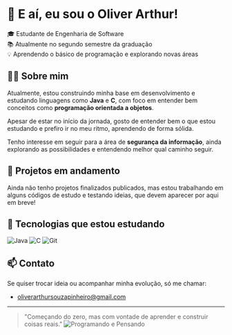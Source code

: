 # 👋 E aí, eu sou o Oliver Arthur!

🎓 Estudante de Engenharia de Software  
📚 Atualmente no segundo semestre da graduação  
💡 Aprendendo o básico de programação e explorando novas áreas

## 👨‍💻 Sobre mim

Atualmente, estou construindo minha base em desenvolvimento e estudando linguagens como **Java** e **C**, com foco em entender bem conceitos como **programação orientada a objetos**.

Apesar de estar no início da jornada, gosto de entender bem o que estou estudando e prefiro ir no meu ritmo, aprendendo de forma sólida.

Tenho interesse em seguir para a área de **segurança da informação**, ainda explorando as possibilidades e entendendo melhor qual caminho seguir.

## 🚧 Projetos em andamento

Ainda não tenho projetos finalizados publicados, mas estou trabalhando em alguns códigos de estudo e testando ideias, que devem aparecer por aqui em breve!

## 🧰 Tecnologias que estou estudando

![Java](https://img.shields.io/badge/-Java-007396?logo=java&logoColor=white)
![C](https://img.shields.io/badge/-C-00599C?logo=c&logoColor=white)
![Git](https://img.shields.io/badge/-Git-F05032?logo=git&logoColor=white)

## 📫 Contato

Se quiser trocar ideia ou acompanhar minha evolução, só me chamar:

- oliverarthursouzapinheiro@gmail.com

---

> "Começando do zero, mas com vontade de aprender e construir coisas reais."
>![Programando e Pensando](https://media.giphy.com/media/v1.Y2lkPTc5MGI3NjExMTQ4eHFvOGh2bHRvODRkc3JwaGxjOGp5eWR5eXFrZGc5bjE5N2huZSZlcD12MV9naWZzX3NlYXJjaCZjdD1n/bGgsc5mWoryfgKBx1u/giphy.gif)
